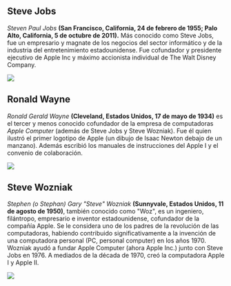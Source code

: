 ## Steve Jobs
 *Steven Paul Jobs*  **(San Francisco, California, 24 de febrero de 1955; Palo Alto, California, 5 de octubre de 2011).**
 Más conocido como Steve Jobs, fue un empresario y magnate de los negocios del sector informático y de la industria del entretenimiento estadounidense. Fue cofundador y presidente ejecutivo de Apple Inc​ y máximo accionista individual de The Walt Disney Company.
 
 ![](https://upload.wikimedia.org/wikipedia/commons/thumb/b/b9/Steve_Jobs_Headshot_2010-CROP.jpg/240px-Steve_Jobs_Headshot_2010-CROP.jpg)

## Ronald Wayne
*Ronald Gerald Wayne* **(Cleveland, Estados Unidos, 17 de mayo de 1934)** es el tercer y menos conocido cofundador de la empresa de computadoras *Apple Computer* (además de Steve Jobs y Steve Wozniak). Fue él quien ilustró el primer logotipo de Apple (un dibujo de Isaac Newton debajo de un manzano). Además escribió los manuales de instrucciones del Apple I y el convenio de colaboración.

![](https://crunchbase-production-res.cloudinary.com/image/upload/c_thumb,h_256,w_256,f_auto,g_faces,z_0.7,q_auto:eco/v1428052296/rcd1tbuxa25wh6nam4j0.png)

## Steve Wozniak
*Stephen (o Stephan) Gary "Steve" Wozniak* **(Sunnyvale, Estados Unidos, 11 de agosto de 1950)**, también conocido como "Woz", es un ingeniero, filántropo, empresario e inventor estadounidense, cofundador de la compañía Apple. Se le considera uno de los padres de la revolución de las computadoras, habiendo contribuido significativamente a la invención de una computadora personal (PC, personal computer) en los años 1970. Wozniak ayudó a fundar Apple Computer (ahora Apple Inc.) junto con Steve Jobs en 1976. A mediados de la década de 1970, creó la computadora Apple I y Apple II.

![](https://upload.wikimedia.org/wikipedia/commons/thumb/f/f6/Steve_Wozniak.jpg/220px-Steve_Wozniak.jpg)
